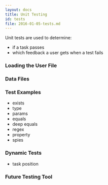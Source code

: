 ```yaml
---
layout: docs
title: Unit Testing
id: tests
file: 2016-01-05-tests.md
---
```


Unit tests are used to determine:

* if a task passes
* which feedback a user gets when a test fails

### Loading the User File

### Data Files

### Test Examples

* exists
* type
* params
* equals
* deep equals
* regex
* property
* spies

### Dynamic Tests

* task position

### Future Testing Tool

